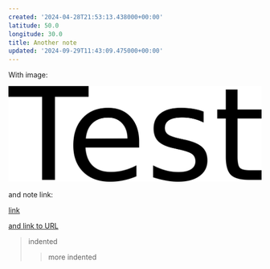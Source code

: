 ```yaml
---
created: '2024-04-28T21:53:13.438000+00:00'
latitude: 50.0
longitude: 30.0
title: Another note
updated: '2024-09-29T11:43:09.475000+00:00'
---
```


With image:  

![ihl6ec5fb4529ca4343e88a6961db5c2aa7af.png](82eba373e2054df8adb94274c3add306.png)  

and note link:   

[link](Sample%20note%20with%20completed%20reminder.md)   

[and link to URL](https://www.kicker.de/ "https://www.kicker.de/")   

> indented
> > more indented